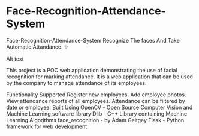# Face-Recognition-Attendance-System

Face-Recognition-Attendance-System
Recognize The faces And Take Automatic Attandance. ✨

Alt text

This project is a POC web application demonstrating the use of facial recognition for marking attendance. It is a web application that can be used by the company to manage attendance of its employees.

Functionality Supported
Register new employees.
Add employee photos.
View attendance reports of all employees. Attendance can be filtered by date or employee.
Built Using
OpenCV - Open Source Computer Vision and Machine Learning software library
Dlib - C++ Library containing Machine Learning Algorithms
face_recognition - by Adam Geitgey
Flask - Python framework for web development
